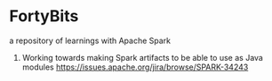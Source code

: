# FortyBits

a repository of learnings with Apache Spark


1. Working towards making Spark artifacts to be able to use as Java modules https://issues.apache.org/jira/browse/SPARK-34243
